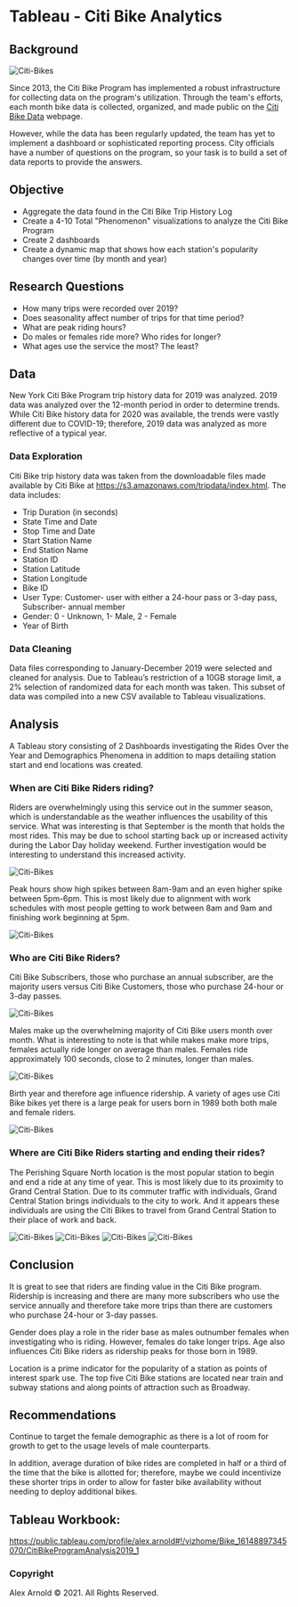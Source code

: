 # Tableau - Citi Bike Analytics

## Background

![Citi-Bikes](Images/bikes.png)

Since 2013, the Citi Bike Program has implemented a robust infrastructure for collecting data on the program's utilization. Through the team's efforts, each month bike data is collected, organized, and made public on the [Citi Bike Data](https://www.citibikenyc.com/system-data) webpage.

However, while the data has been regularly updated, the team has yet to implement a dashboard or sophisticated reporting process. City officials have a number of questions on the program, so your task is to build a set of data reports to provide the answers.

## Objective
- Aggregate the data found in the Citi Bike Trip History Log
- Create a 4-10 Total "Phenomenon" visualizations to analyze the Citi Bike Program
- Create 2 dashboards 
- Create a dynamic map that shows how each station's popularity changes over time (by month and year)

## Research Questions
- How many trips were recorded over 2019?
- Does seasonality affect number of trips for that time period?
- What are peak riding hours?
- Do males or females ride more? Who rides for longer?
- What ages use the service the most? The least?

## Data
New York Citi Bike Program trip history data for 2019 was analyzed. 2019 data was analyzed over the 12-month period in order to determine trends. While Citi Bike history data for 2020 was available, the trends were vastly different due to COVID-19; therefore, 2019 data was analyzed as more reflective of a typical year.

### Data Exploration
Citi Bike trip history data was taken from the downloadable files made available by Citi Bike at https://s3.amazonaws.com/tripdata/index.html.  The data includes:
- Trip Duration (in seconds)
- State Time and Date
- Stop Time and Date
- Start Station Name
- End Station Name
- Station ID
- Station Latitude
- Station Longitude
- Bike ID
- User Type: Customer- user with either a 24-hour pass or 3-day pass, Subscriber- annual member
- Gender: 0 - Unknown, 1- Male, 2 - Female
- Year of Birth

### Data Cleaning
Data files corresponding to January-December 2019 were selected and cleaned for analysis. Due to Tableau’s restriction of a 10GB storage limit, a 2% selection of randomized data for each month was taken. This subset of data was compiled into a new CSV available to Tableau visualizations.

## Analysis
A Tableau story consisting of 2 Dashboards investigating the Rides Over the Year and Demographics Phenomena in addition to  maps detailing station start and end locations was created. 

### When are Citi Bike Riders riding?
Riders are overwhelmingly using this service out in the summer season, which is understandable as the weather influences the usability of this service. What was interesting is that September is the month that holds the most rides. This may be due to school starting back up or increased activity during the Labor Day holiday weekend. Further investigation would be interesting to understand this increased activity.

![Citi-Bikes](Images/rides_by_season.png)

Peak hours show high spikes between 8am-9am and an even higher spike between 5pm-6pm.  This is most likely due to alignment with work schedules with most people getting to work between 8am and 9am and finishing work beginning at 5pm.

![Citi-Bikes](Images/peak_hours.png)

### Who are Citi Bike Riders?
Citi Bike Subscribers, those who purchase an annual subscriber, are the majority users versus Citi Bike Customers, those who purchase 24-hour or 3-day passes.

![Citi-Bikes](Images/rides_users.png)

Males make up the overwhelming majority of Citi Bike users month over month.  What is interesting to note is that while makes make more trips, females actually ride longer on average than males. Females ride approximately 100 seconds, close to 2 minutes, longer than males.

![Citi-Bikes](Images/gender.png)

Birth year and therefore age influence ridership.  A variety of ages use Citi Bike bikes yet there is a large peak for users born in 1989 both both male and female riders.  

![Citi-Bikes](Images/rides_birth.png)

### Where are Citi Bike Riders starting and ending their rides?
The Perishing Square North location is the most popular station to begin and end a ride at any time of year. This is most likely due to its proximity to Grand Central Station.  Due to its commuter traffic with individuals, Grand Central Station brings individuals to the city to work.  And it appears these individuals are using the Citi Bikes to travel from Grand Central Station to their place of work and back.  

![Citi-Bikes](Images/start_stations.png)
![Citi-Bikes](Images/most_popular_start_stations.png)
![Citi-Bikes](Images/end_stations.png)
![Citi-Bikes](Images/most_popular_end_stations.png)

## Conclusion
It is great to see that riders are finding value in the Citi Bike program. Ridership is increasing and there are many more subscribers who use the service annually and therefore take more trips than there are customers who purchase 24-hour or 3-day passes.

Gender does play a role in the rider base as males outnumber females when investigating who is riding. However, females do take longer trips. Age also influences Citi Bike riders as ridership peaks for those born in 1989.

Location is a prime indicator for the popularity of a station as points of interest spark use.  The top five Citi Bike stations are located near train and subway stations and along points of attraction such as Broadway.

## Recommendations
Continue to target the female demographic as there is a lot of room for growth to get to the usage levels of male counterparts.  

In addition, average duration of bike rides are completed in half or a third of the time that the bike is allotted for; therefore, maybe we could incentivize these shorter trips in order to allow for faster bike availability without needing to deploy additional bikes.

## Tableau Workbook:
https://public.tableau.com/profile/alex.arnold#!/vizhome/Bike_16148897345070/CitiBikeProgramAnalysis2019_1

### Copyright

Alex Arnold © 2021. All Rights Reserved.
